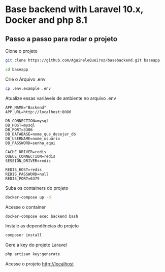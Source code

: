 # Base backend with Laravel 10.x, Docker and php 8.1

## Passo a passo para rodar o projeto
Clone o projeto
```sh
git clone https://github.com/AguineleQueiroz/basebackend.git baseapp
```
```sh
cd baseapp
```


Crie o Arquivo .env
```sh
cp .env.example .env
```


Atualize essas variáveis de ambiente no arquivo .env
```dosini
APP_NAME="Backend"
APP_URL=http://localhost:8080

DB_CONNECTION=mysql
DB_HOST=mysql
DB_PORT=3306
DB_DATABASE=nome_que_desejar_db
DB_USERNAME=nome_usuario
DB_PASSWORD=senha_aqui

CACHE_DRIVER=redis
QUEUE_CONNECTION=redis
SESSION_DRIVER=redis

REDIS_HOST=redis
REDIS_PASSWORD=null
REDIS_PORT=6379
```


Suba os containers do projeto
```sh
docker-compose up -d
```


Acesse o container
```sh
docker-compose exec backend bash
```


Instale as dependências do projeto
```sh
composer install
```


Gere a key do projeto Laravel
```sh
php artisan key:generate
```


Acesse o projeto
[http://localhost](http://localhost)